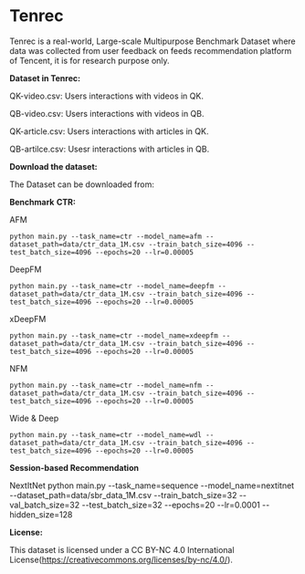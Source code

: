 # Tenrec
Tenrec is a real-world, Large-scale Multipurpose Benchmark Dataset where data was collected from user feedback on feeds recommendation platform of Tencent, it is for research purpose only.

**Dataset in Tenrec:**

QK-video.csv: Users interactions with videos in QK.

QB-video.csv: Users interactions with videos in QB.

QK-article.csv: Users interactions with articles in QK.

QB-artilce.csv: Usesr interactions with articles in QB.

**Download the dataset:**

The Dataset can be downloaded from:

**Benchmark**
**CTR:**

AFM
```
python main.py --task_name=ctr --model_name=afm --dataset_path=data/ctr_data_1M.csv --train_batch_size=4096 --test_batch_size=4096 --epochs=20 --lr=0.00005
```
DeepFM
```
python main.py --task_name=ctr --model_name=deepfm --dataset_path=data/ctr_data_1M.csv --train_batch_size=4096 --test_batch_size=4096 --epochs=20 --lr=0.00005
```
xDeepFM
```
python main.py --task_name=ctr --model_name=xdeepfm --dataset_path=data/ctr_data_1M.csv --train_batch_size=4096 --test_batch_size=4096 --epochs=20 --lr=0.00005
```
NFM
```
python main.py --task_name=ctr --model_name=nfm --dataset_path=data/ctr_data_1M.csv --train_batch_size=4096 --test_batch_size=4096 --epochs=20 --lr=0.00005
```
Wide & Deep
```
python main.py --task_name=ctr --model_name=wdl --dataset_path=data/ctr_data_1M.csv --train_batch_size=4096 --test_batch_size=4096 --epochs=20 --lr=0.00005
```

**Session-based Recommendation**

NextItNet
python main.py --task_name=sequence --model_name=nextitnet --dataset_path=data/sbr_data_1M.csv --train_batch_size=32 --val_batch_size=32 --test_batch_size=32 --epochs=20 --lr=0.0001 --hidden_size=128 

**License:**

This dataset is licensed under a CC BY-NC 4.0 International License(https://creativecommons.org/licenses/by-nc/4.0/).
